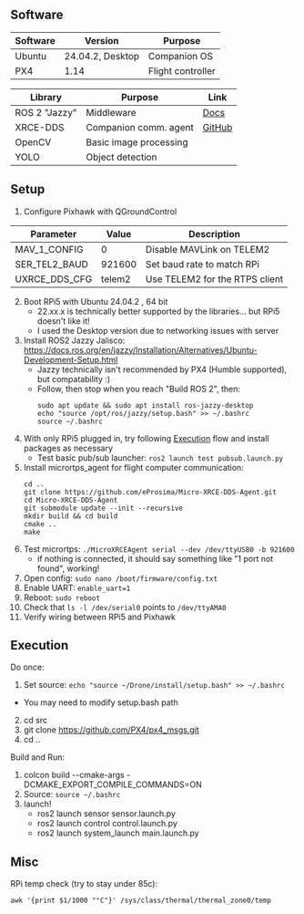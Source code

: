 ## Software
| Software   |Version           | Purpose             |
|------------|------------------|---------------------|
| Ubuntu     | 24.04.2, Desktop | Companion OS        |
| PX4        | 1.14             | Flight controller   |

| Library       | Purpose                 | Link                                                                      |
|---------------|-------------------------|---------------------------------------------------------------------------|
| ROS 2 "Jazzy" | Middleware              | [Docs](https://docs.ros.org/en/jazzy/Releases/Release-Jazzy-Jalisco.html) |
| XRCE-DDS      | Companion comm. agent   | [GitHub](https://github.com/eProsima/Micro-XRCE-DDS-Agent)                |
| OpenCV        | Basic image processing  |
| YOLO          | Object detection        |

## Setup
1. Configure Pixhawk with QGroundControl

  |Parameter      |	Value   |	Description                     |
  |-----          |-----    |-----                            |
  | MAV_1_CONFIG  |	0	      | Disable MAVLink on TELEM2       |
  | SER_TEL2_BAUD |	921600  |	Set baud rate to match RPi      |
  | UXRCE_DDS_CFG |	telem2  |	Use TELEM2 for the RTPS client  |

2. Boot RPi5 with Ubuntu 24.04.2 , 64 bit
    - 22.xx.x is technically better supported by the libraries... but RPi5 doesn't like it!
    - I used the Desktop version due to networking issues with server
2. Install ROS2 Jazzy Jalisco: https://docs.ros.org/en/jazzy/Installation/Alternatives/Ubuntu-Development-Setup.html
    - Jazzy technically isn't recommended by PX4 (Humble supported), but compatability :)
    - Follow, then stop when you reach "Build ROS 2", then: 
      ```
      sudo apt update && sudo apt install ros-jazzy-desktop
      echo "source /opt/ros/jazzy/setup.bash" >> ~/.bashrc
      source ~/.bashrc
      ```
3. With only RPi5 plugged in, try following [Execution](#Execution) flow and install packages as necessary 
    - Test basic pub/sub launcher: ```ros2 launch test pubsub.launch.py```
4. Install micrortps_agent for flight computer communication:
    ```
    cd ..
    git clone https://github.com/eProsima/Micro-XRCE-DDS-Agent.git
    cd Micro-XRCE-DDS-Agent
    git submodule update --init --recursive
    mkdir build && cd build
    cmake ..
    make
    ```
5. Test micrortps: ```./MicroXRCEAgent serial --dev /dev/ttyUSB0 -b 921600```
    - if nothing is connected, it should say something like "1 port not found", working!
6. Open config: ```sudo nano /boot/firmware/config.txt```
7. Enable UART: ```enable_uart=1```
8. Reboot: ```sudo reboot```
9. Check that ```ls -l /dev/serial0``` points to ```/dev/ttyAMA0```
10. Verify wiring between RPi5 and Pixhawk

## Execution
Do once:
1. Set source:  ```echo "source ~/Drone/install/setup.bash" >> ~/.bashrc```
  - You may need to modify setup.bash path
2. cd src
3. git clone https://github.com/PX4/px4_msgs.git
4. cd ..

Build and Run:
1. colcon build --cmake-args -DCMAKE_EXPORT_COMPILE_COMMANDS=ON  
2. Source: ```source ~/.bashrc```
3. launch!
     - ros2 launch sensor sensor.launch.py
     - ros2 launch control control.launch.py
     - ros2 launch system_launch main.launch.py

## Misc
RPi temp check (try to stay under 85c):
```
awk '{print $1/1000 "°C"}' /sys/class/thermal/thermal_zone0/temp
```